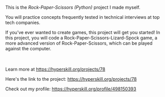 This is the *Rock-Paper-Scissors (Python)* project I made myself.


<div><div class="alert alert-primary">You will practice concepts frequently tested in technical interviews at top tech companies.</div>
<p>If you’ve ever wanted to create games, this project will get you started! In this project, you will code a Rock-Paper-Scissors-Lizard-Spock game, a more advanced version of Rock-Paper-Scissors, which can be played against the computer.</p></div><br/><br/>Learn more at <a href="https://hyperskill.org/projects/78?utm_source=ide&utm_medium=ide&utm_campaign=ide&utm_content=project-card">https://hyperskill.org/projects/78</a>

Here's the link to the project: https://hyperskill.org/projects/78

Check out my profile: https://hyperskill.org/profile/498150393